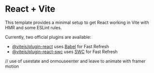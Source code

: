 # React + Vite

This template provides a minimal setup to get React working in Vite with HMR and some ESLint rules.

Currently, two official plugins are available:

- [@vitejs/plugin-react](https://github.com/vitejs/vite-plugin-react/blob/main/packages/plugin-react/README.md) uses [Babel](https://babeljs.io/) for Fast Refresh
- [@vitejs/plugin-react-swc](https://github.com/vitejs/vite-plugin-react-swc) uses [SWC](https://swc.rs/) for Fast Refresh




// use of usestate and onmouseenter and leave to animate with framer motion



<!-- import React, { useState } from "react";
import card1 from "../assets/images/card1.png";
import card2 from "../assets/images/card2.jpg";
import { motion } from "framer-motion";

const Featured = () => {
  const [hovering, setHovering] = useState(false);
  return (
    <div className="w-screen py-20 bg-bg">
      <div className="border-b-[1px] border-b-black border-opacity-35 pb-12 mb-20">
        <h1 className="neue text-[31px] lg:text-[58px] leading-[31px] lg:leading-[58px] px-6 lg:px-16">
          Featured projects
        </h1>
      </div>
      <div className="cards px-6 lg:px-16 flex flex-col lg:flex-row gap-5">
        <div
          onMouseEnter={() => setHovering(true)}
          onMouseLeave={() => setHovering(false)}
          className="card-container  lg:w-1/2 h-[35vh] lg:h-[72vh] relative"
        >
          <h2 className="pb-3 neue">FYDE</h2>
          <h2 className="absolute flex overflow-hidden lg:left-full left-1/2 top-[60%] -translate-x-1/2 -translate-y-1/2 z-[9] founders text-[120px] text-[#CDEA68]">
            {"FYDE".split("").map((item, index) => (
              <motion.span
                initial={{ y: "100%" }}
                animate={hovering ? { y: "0" } : { y: "100%" }}
                transition={{ ease: [0.25, 1, 0.5, 1], delay: index * 0.06 }}
                className=""
                key={index}
              >
                {item}
              </motion.span>
            ))}
          </h2>
          <div className="card w-full h-full rounded-xl overflow-hidden ">
            <img className="object-cover w-full h-full" src={card1} alt="" />
          </div>
        </div>
        <motion.div  className="card-container lg:w-1/2 h-[35vh] lg:h-[72vh] relative">
          <h2 className="pb-3 neue mt-10 lg:mt-0">VISE</h2>
          <h2 className="absolute lg:right-full right-1/2 lg:top-[60%] top-[70%] translate-x-1/2 -translate-y-1/2 z-[9] founders text-[120px] text-[#CDEA68]">
            {"VISE".split("").map((item, index) => (
              <span key={index}>{item}</span>
            ))}
          </h2>
          <div className="card w-full h-full rounded-xl overflow-hidden ">
            <img className="object-cover w-full h-full" src={card2} alt="" />
          </div>
        </motion.div>
      </div>
    </div>
  );
};

export default Featured; -->